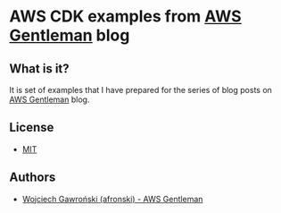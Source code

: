 # AWS CDK examples from [AWS Gentleman](https://awsgentleman.com/category/aws-cdk/) blog

## What is it?

It is set of examples that I have prepared for the series of blog posts on [AWS Gentleman](https://awsgentleman.com) blog.

## License

- [MIT](LICENSE.md)

## Authors

- [Wojciech Gawroński (afronski) - AWS Gentleman](https://github.com/afronski)
